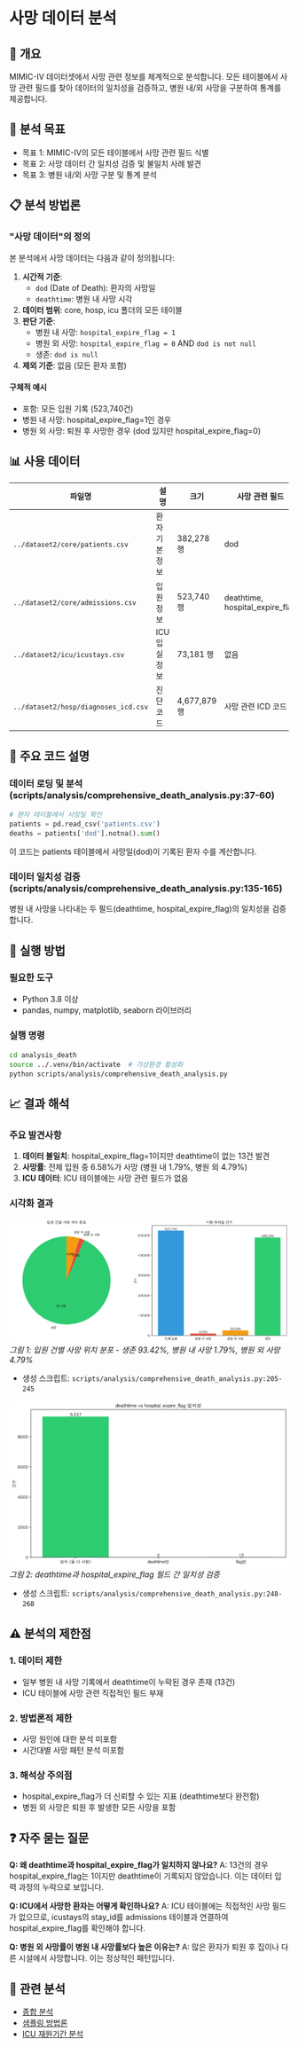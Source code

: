# 사망 데이터 분석

## 📌 개요
MIMIC-IV 데이터셋에서 사망 관련 정보를 체계적으로 분석합니다. 모든 테이블에서 사망 관련 필드를 찾아 데이터의 일치성을 검증하고, 병원 내/외 사망을 구분하여 통계를 제공합니다.

## 🎯 분석 목표
- 목표 1: MIMIC-IV의 모든 테이블에서 사망 관련 필드 식별
- 목표 2: 사망 데이터 간 일치성 검증 및 불일치 사례 발견
- 목표 3: 병원 내/외 사망 구분 및 통계 분석

## 📋 분석 방법론

### "사망 데이터"의 정의
본 분석에서 사망 데이터는 다음과 같이 정의됩니다:

1. **시간적 기준**: 
   - `dod` (Date of Death): 환자의 사망일
   - `deathtime`: 병원 내 사망 시각
2. **데이터 범위**: core, hosp, icu 폴더의 모든 테이블
3. **판단 기준**: 
   - 병원 내 사망: `hospital_expire_flag = 1`
   - 병원 외 사망: `hospital_expire_flag = 0` AND `dod is not null`
   - 생존: `dod is null`
4. **제외 기준**: 없음 (모든 환자 포함)

#### 구체적 예시
- 포함: 모든 입원 기록 (523,740건)
- 병원 내 사망: hospital_expire_flag=1인 경우
- 병원 외 사망: 퇴원 후 사망한 경우 (dod 있지만 hospital_expire_flag=0)

## 📊 사용 데이터
| 파일명 | 설명 | 크기 | 사망 관련 필드 |
|--------|------|------|--------------|
| `../dataset2/core/patients.csv` | 환자 기본정보 | 382,278 행 | dod |
| `../dataset2/core/admissions.csv` | 입원 정보 | 523,740 행 | deathtime, hospital_expire_flag |
| `../dataset2/icu/icustays.csv` | ICU 입실 정보 | 73,181 행 | 없음 |
| `../dataset2/hosp/diagnoses_icd.csv` | 진단 코드 | 4,677,879 행 | 사망 관련 ICD 코드 |

## 🔧 주요 코드 설명

### 데이터 로딩 및 분석 (scripts/analysis/comprehensive_death_analysis.py:37-60)
```python
# 환자 테이블에서 사망일 확인
patients = pd.read_csv('patients.csv')
deaths = patients['dod'].notna().sum()
```
이 코드는 patients 테이블에서 사망일(dod)이 기록된 환자 수를 계산합니다.

### 데이터 일치성 검증 (scripts/analysis/comprehensive_death_analysis.py:135-165)
병원 내 사망을 나타내는 두 필드(deathtime, hospital_expire_flag)의 일치성을 검증합니다.

## 🚀 실행 방법

### 필요한 도구
- Python 3.8 이상
- pandas, numpy, matplotlib, seaborn 라이브러리

### 실행 명령
```bash
cd analysis_death
source ../.venv/bin/activate  # 가상환경 활성화
python scripts/analysis/comprehensive_death_analysis.py
```

## 📈 결과 해석

### 주요 발견사항
1. **데이터 불일치**: hospital_expire_flag=1이지만 deathtime이 없는 13건 발견
2. **사망률**: 전체 입원 중 6.58%가 사망 (병원 내 1.79%, 병원 외 4.79%)
3. **ICU 데이터**: ICU 테이블에는 사망 관련 필드가 없음

### 시각화 결과
![사망 위치 분포](./figures/death_location_distribution.png)
*그림 1: 입원 건별 사망 위치 분포 - 생존 93.42%, 병원 내 사망 1.79%, 병원 외 사망 4.79%*
- 생성 스크립트: `scripts/analysis/comprehensive_death_analysis.py:205-245`

![데이터 일치성](./figures/death_data_consistency.png)
*그림 2: deathtime과 hospital_expire_flag 필드 간 일치성 검증*
- 생성 스크립트: `scripts/analysis/comprehensive_death_analysis.py:248-268`

## ⚠️ 분석의 제한점

### 1. 데이터 제한
- 일부 병원 내 사망 기록에서 deathtime이 누락된 경우 존재 (13건)
- ICU 테이블에 사망 관련 직접적인 필드 부재

### 2. 방법론적 제한
- 사망 원인에 대한 분석 미포함
- 시간대별 사망 패턴 분석 미포함

### 3. 해석상 주의점
- hospital_expire_flag가 더 신뢰할 수 있는 지표 (deathtime보다 완전함)
- 병원 외 사망은 퇴원 후 발생한 모든 사망을 포함

## ❓ 자주 묻는 질문

**Q: 왜 deathtime과 hospital_expire_flag가 일치하지 않나요?**
A: 13건의 경우 hospital_expire_flag는 1이지만 deathtime이 기록되지 않았습니다. 이는 데이터 입력 과정의 누락으로 보입니다.

**Q: ICU에서 사망한 환자는 어떻게 확인하나요?**
A: ICU 테이블에는 직접적인 사망 필드가 없으므로, icustays의 stay_id를 admissions 테이블과 연결하여 hospital_expire_flag를 확인해야 합니다.

**Q: 병원 외 사망률이 병원 내 사망률보다 높은 이유는?**
A: 많은 환자가 퇴원 후 집이나 다른 시설에서 사망합니다. 이는 정상적인 패턴입니다.

## 🔗 관련 분석
- [종합 분석](../analysis_comprehensive/README.md)
- [샘플링 방법론](../analysis_samplingmethod/README.md)
- [ICU 재원기간 분석](../analysis_icu_los/README.md)